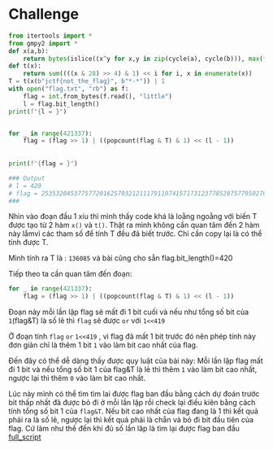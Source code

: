# Challenge

```py
from itertools import *
from gmpy2 import *
def x(a,b):
    return bytes(islice((x^y for x,y in zip(cycle(a), cycle(b))), max(*map(len, [a, b]))))
def t(x):
    return sum((((x & 28) >> 4) & 1) << i for i, x in enumerate(x))
T = t(x(b"jctf{not_the_flag}", b"*-*")) | 1
with open("flag.txt", "rb") as f:
    flag = int.from_bytes(f.read(), "little")
    l = flag.bit_length()
print(f"{l = }")


for _ in range(421337):
    flag = (flag >> 1) | ((popcount(flag & T) & 1) << (l - 1))
    
    
print(f"{flag = }")

### Output
# l = 420
# flag = 2535320453775772016257932121117911974157173123778528757795027065121941155726429313911545470529920091870489045401698656195217643
###
```
Nhìn vào đoạn đầu 1 xíu thì mình thấy code khá là loằng ngoằng với biến T được tạo từ 2 hàm ```x()``` và ```t()```. Thật ra mình không cần quan tâm đến 2 hàm này lắmvì các tham số  để tính T đều đã biết trước. Chỉ cần copy lại là có thể tính được T. 

Mình tính ra  T là : ```136085``` và bài cũng cho sẵn flag.bit_length()=420

Tiếp theo ta cần quan tâm đến đoạn: 
```py
for _ in range(421337):
    flag = (flag >> 1) | ((popcount(flag & T) & 1) << (l - 1))
```
Đoạn này mỗi lần lặp flag sẽ mất đi 1 bit cuối và nếu như tổng số bit của ```1```(flag&T) là số lẻ  thì ```flag``` sẽ được ```or``` với ```1<<419```

Ở đoạn tính ```flag``` ```or``` ```1<<419```  , vì flag đã mất 1 bit trước đó nên phép tính này đơn giản chỉ là thêm 1 bit ```1``` vào làm bit cao nhất của flag.

Đến đây có thể dễ dàng thấy được quy luật của bài này: Mỗi lần lặp flag mất đi 1 bit và nếu tổng số bit 1 của flag&T là lẻ thì thêm ```1``` vào làm bit cao nhất,
ngược lại thì thêm ```0``` vào làm bit cao nhất.

Lúc này mình có thể tìm tìm lai được flag ban đầu bằng cách dự đoán trước bit thấp nhất đã được bỏ đi ở mỗi lần lặp 
rồi check lại điều kiên bằng cách tính tổng số bit 1 của ```flag&T```. Nếu bit cao nhất của flag đang là 1 thì kết quả phải ra là số lẻ, ngược lại thì kết quả phải 
là chẵn và bỏ đi bit đầu tiên của flag. Cứ làm như thế đến khi đủ số lần lăp là tìm lại được flag ban đầu
[full_script](https://github.com/lttn1204/CTF/blob/main/2021/imagynaryCTF/roll_it_back/solve.py)
